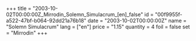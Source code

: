 +++
title = "2003-10-02T00:00:00Z_Mirrodin_Solemn_Simulacrum_[en]_false"
id = "00f9955f-a522-47bf-b064-92dd21a76b18"
date = "2003-10-02T00:00:00Z"
name = "Solemn Simulacrum"
lang = ["en"]
price = "1.15"
quantity = 4
foil = false
set = "Mirrodin"
+++
